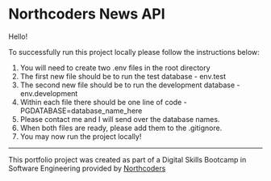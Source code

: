# Northcoders News API
Hello!

To successfully run this project locally please follow the instructions below:

1. You will need to create two .env files in the root directory
2. The first new file should be to run the test database - env.test
3. The second new file should be to run the development database - env.development
4. Within each file there should be one line of code - PGDATABASE=database_name_here
5. Please contact me and I will send over the database names. 
6. When both files are ready, please add them to the .gitignore.
7. You may now run the project locally!



--- 

This portfolio project was created as part of a Digital Skills Bootcamp in Software Engineering provided by [Northcoders](https://northcoders.com/)
